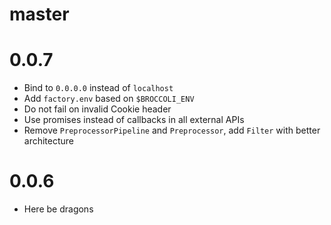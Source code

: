 # master

# 0.0.7

* Bind to `0.0.0.0` instead of `localhost`
* Add `factory.env` based on `$BROCCOLI_ENV`
* Do not fail on invalid Cookie header
* Use promises instead of callbacks in all external APIs
* Remove `PreprocessorPipeline` and `Preprocessor`, add `Filter` with better
  architecture

# 0.0.6

* Here be dragons
